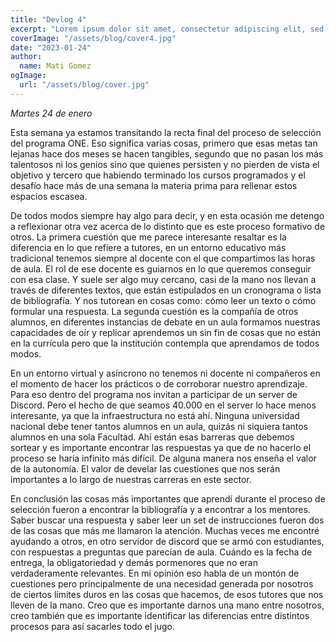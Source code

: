 ```yaml
---
title: "Devlog 4"
excerpt: "Lorem ipsum dolor sit amet, consectetur adipiscing elit, sed do eiusmod tempor incididunt ut labore et dolore magna aliqua. Praesent elementum facilisis leo vel fringilla est ullamcorper eget. At imperdiet dui accumsan sit amet nulla facilities morbi tempus."
coverImage: "/assets/blog/cover4.jpg"
date: "2023-01-24"
author:
  name: Mati Gomez
ogImage:
  url: "/assets/blog/cover.jpg"
---
```


*Martes 24 de enero*


Esta semana ya estamos transitando la recta final del proceso de selección del programa ONE. Eso significa varias cosas, primero que esas metas tan lejanas hace dos meses se hacen tangibles, segundo que no pasan los más talentosos ni los genios sino que quienes persisten y no pierden de vista el objetivo y tercero que habiendo terminado los cursos programados y el desafío hace más de una semana la materia prima para rellenar estos espacios escasea.

De todos modos siempre hay algo para decir, y en esta ocasión me detengo a reflexionar otra vez acerca de lo distinto que es este proceso formativo de otros. La primera cuestión que me parece interesante resaltar es la diferencia en lo que refiere a tutores, en un entorno educativo más tradicional tenemos siempre al docente con el que compartimos las horas de aula. El rol de ese docente es guiarnos en lo que queremos conseguir con esa clase. Y suele ser algo muy cercano, casi de la mano nos llevan a través de diferentes textos, que están estipulados en un cronograma o  lista de bibliografía. Y nos tutorean en cosas como: cómo leer un texto o cómo formular una respuesta. La segunda cuestión es la compañía de otros alumnos, en diferentes instancias de debate en un aula formamos nuestras capacidades de oír y replicar aprendemos un sin fin de cosas que no están en la currícula pero que la institución contempla que aprendamos de todos modos.

En un entorno virtual y asíncrono no tenemos ni docente ni compañeros en el momento de hacer los prácticos o de corroborar nuestro aprendizaje. Para eso dentro del programa nos invitan a participar de un server de Discord. Pero el hecho de que seamos 40.000 en el server lo hace menos interesante, ya que la infraestructura no está ahí. Ninguna universidad nacional debe tener tantos alumnos en un aula, quizás ni siquiera tantos alumnos en una sola Facultad. Ahí están esas barreras que debemos sortear y es importante encontrar las respuestas ya que de no hacerlo el proceso se haría infinito más difícil. De alguna manera nos enseña el valor de la autonomía. El valor de develar las cuestiones que nos serán importantes a lo largo de nuestras carreras en este sector.

En conclusión las cosas más importantes que aprendí durante el proceso de selección fueron a encontrar la bibliografía y a encontrar a los mentores. Saber buscar una respuesta y saber leer un set de instrucciones fueron dos de las cosas que más me llamaron la atención. Muchas veces me encontré ayudando a otros, en otro servidor de discord que se armó con estudiantes, con respuestas a preguntas que parecían de aula. Cuándo es la fecha de entrega, la obligatoriedad y demás pormenores que no eran verdaderamente relevantes. En mi opinión eso habla de un montón de cuestiones pero principalmente de una necesidad generada por nosotros de ciertos límites duros en las cosas que hacemos, de esos tutores que nos lleven de la mano. Creo que es importante darnos una mano entre nosotros, creo también que es importante identificar las diferencias entre distintos procesos para así sacarles todo el jugo.
